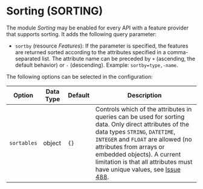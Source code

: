 # Sorting (SORTING)

The module *Sorting* may be enabled for every API with a feature provider that supports sorting. It adds the following query parameter:

* `sortby` (resource *Features*): If the parameter is specified, the features are returned sorted according to the attributes specified in a comma-separated list. The attribute name can be preceded by `+` (ascending, the default behavior) or `-` (descending). Example: `sortby=type,-name`.

The following options can be selected in the configuration:

|Option |Data Type |Default |Description
| --- | --- | --- | ---
|`sortables` |object |`{}` |Controls which of the attributes in queries can be used for sorting data. Only direct attributes of the data types `STRING`, `DATETIME`, `INTEGER` and `FLOAT` are allowed (no attributes from arrays or embedded objects). A current limitation is that all attributes must have unique values, see [Issue 488](https://github.com/interactive-instruments/ldproxy/issues/488).

